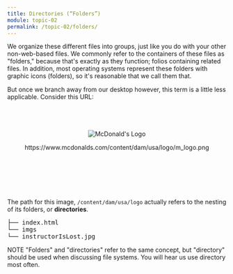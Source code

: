 ```yaml
---
title: Directories (“Folders”)
module: topic-02
permalink: /topic-02/folders/
---
```


<div class="divider-heading"></div>

We organize these different files into groups, just like you do with your other non-web-based files. We commonly refer to the containers of these files as "folders," because that's exactly as they function; folios containing related files. In addition, most operating systems represent these folders with graphic icons (folders), so it's reasonable that we call them that.

But once we branch away from our desktop however, this term is a little less applicable. Consider this URL:

<div style="padding: 40px 0px 80px 0px;">
  <p align="center">
    <img src="https://www.mcdonalds.com/content/dam/usa/logo/m_logo.png" alt="McDonald's Logo" style="border: none;"/>
  </p>
  <p align="center">https://www.mcdonalds.com/content/dam/usa/logo/m_logo.png</p>
</div>

The path for this image, `/content/dam/usa/logo` actually refers to the nesting of its folders, or **directories**.

<div style="font-family: monospace">
├── index.html<br/>
└── imgs <i class="far fa-folder-open"></i><br/>
    └── instructorIsLost.jpg<i class="far fa-image"></i>
</div>

<span class="label label-info">NOTE</span> "Folders" and "directories" refer to the same concept, but "directory" should be used when discussing file systems. You will hear us use directory most often.
